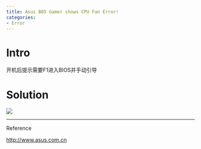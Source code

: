 ```yaml
---
title: Asus B85 Gamer shows CPU Fan Error!
categories:
- Error
---
```


# Intro

开机后提示需要F1进入BIOS并手动引导

# Solution

![](https://blogimg-1304875656.cos.ap-hongkong.myqcloud.com//cpufanerror.png)







---

Reference

http://www.asus.com.cn